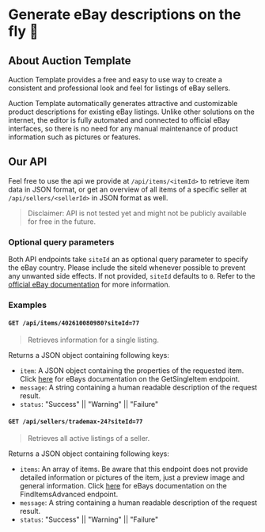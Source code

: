 # Generate eBay descriptions on the fly 🚀

## About Auction Template

Auction Template provides a free and easy to use way to create a consistent and professional look and feel for listings of eBay sellers.

Auction Template automatically generates attractive and customizable product descriptions for existing eBay listings. Unlike other solutions on the internet, the editor is fully automated and connected to official eBay interfaces, so there is no need for any manual maintenance of product information such as pictures or features.

## Our API

Feel free to use the api we provide at `/api/items/<itemId>` to retrieve item data in JSON format, or get an overview of all items of a specific seller at `/api/sellers/<sellerId>` in JSON format as well.

> Disclaimer: API is not tested yet and might not be publicly available for free in the future.

### Optional query parameters

Both API endpoints take `siteId` an as optional query parameter to specify the eBay country. Please include the siteId whenever possible to prevent any unwanted side effects. If not provided, `siteId` defaults to `0`. Refer to the [official eBay documentation](https://developer.ebay.com/DevZone/merchandising/docs/Concepts/SiteIDToGlobalID.html) for more information.

### Examples

#### `GET /api/items/402610080980?siteId=77`

> Retrieves information for a single listing.

Returns a JSON object containing following keys:

- `item`: A JSON object containing the properties of the requested item. Click [here](https://developer.ebay.com/devzone/shopping/docs/callref/getsingleitem.html) for eBays documentation on the GetSingleItem endpoint.
- `message`: A string containing a human readable description of the request result.
- `status`: "Success" || "Warning" || "Failure"

#### `GET /api/sellers/trademax-24?siteId=77`

> Retrieves all active listings of a seller.

Returns a JSON object containing following keys:

- `items`: An array of items. Be aware that this endpoint does not provide detailed information or pictures of the item, just a preview image and general information. Click [here](https://developer.ebay.com/DevZone/finding/CallRef/findItemsAdvanced.html) for eBays documentation on the FindItemsAdvanced endpoint.
- `message`: A string containing a human readable description of the request result.
- `status`: "Success" || "Warning" || "Failure"
